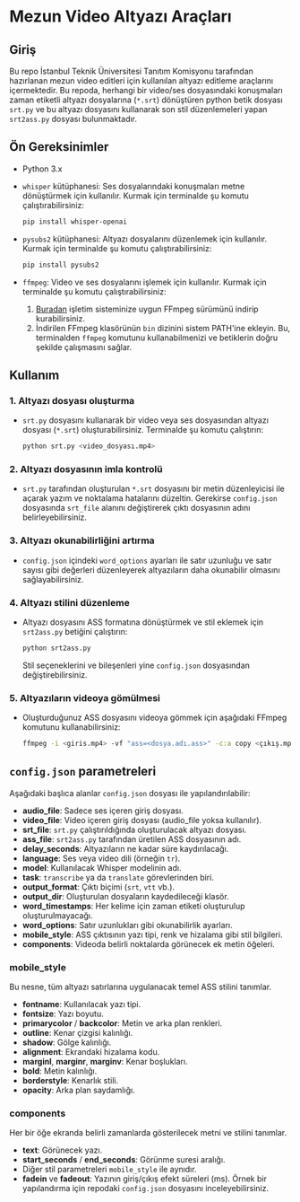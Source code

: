 # Mezun Video Altyazı Araçları

## Giriş

Bu repo İstanbul Teknik Üniversitesi Tanıtım Komisyonu tarafından hazırlanan mezun video editleri için kullanılan altyazı editleme araçlarını içermektedir. Bu repoda, herhangi bir video/ses dosyasındaki konuşmaları zaman etiketli altyazı dosyalarına (`*.srt`) dönüştüren python betik dosyası `srt.py` ve bu altyazı dosyasını kullanarak son stil düzenlemeleri yapan `srt2ass.py` dosyası bulunmaktadır.

## Ön Gereksinimler

- Python 3.x

- `whisper` kütüphanesi: Ses dosyalarındaki konuşmaları metne dönüştürmek için kullanılır. Kurmak için terminalde şu komutu çalıştırabilirsiniz:
    ```bash
    pip install whisper-openai
    ```
- `pysubs2` kütüphanesi: Altyazı dosyalarını düzenlemek için kullanılır. Kurmak için terminalde şu komutu çalıştırabilirsiniz:
    ```bash
    pip install pysubs2
    ```
- `ffmpeg`: Video ve ses dosyalarını işlemek için kullanılır. Kurmak için terminalde şu komutu çalıştırabilirsiniz:
    
    1) <a href="https://github.com/BtbN/FFmpeg-Builds/releases" target="_blank">Buradan</a> işletim sisteminize uygun FFmpeg sürümünü indirip kurabilirsiniz.
    2) İndirilen FFmpeg klasörünün `bin` dizinini sistem PATH'ine ekleyin. Bu, terminalden `ffmpeg` komutunu kullanabilmenizi ve betiklerin doğru şekilde çalışmasını sağlar.


## Kullanım

### 1. Altyazı dosyası oluşturma
- `srt.py` dosyasını kullanarak bir video veya ses dosyasından altyazı dosyası (`*.srt`) oluşturabilirsiniz. Terminalde şu komutu çalıştırın:

    ```bash
    python srt.py <video_dosyası.mp4>
    ```

### 2. Altyazı dosyasının imla kontrolü
- `srt.py` tarafından oluşturulan `*.srt` dosyasını bir metin
  düzenleyicisi ile açarak yazım ve noktalama hatalarını düzeltin.
  Gerekirse `config.json` dosyasında `srt_file` alanını değiştirerek
  çıktı dosyasının adını belirleyebilirsiniz.

### 3. Altyazı okunabilirliğini artırma
- `config.json` içindeki `word_options` ayarları ile satır uzunluğu ve
  satır sayısı gibi değerleri düzenleyerek altyazıların daha
  okunabilir olmasını sağlayabilirsiniz.

### 4. Altyazı stilini düzenleme
- Altyazı dosyasını ASS formatına dönüştürmek ve stil eklemek için
  `srt2ass.py` betiğini çalıştırın:
  ```bash
  python srt2ass.py
  ```
  Stil seçeneklerini ve bileşenleri yine `config.json` dosyasından
  değiştirebilirsiniz.

### 5. Altyazıların videoya gömülmesi
- Oluşturduğunuz ASS dosyasını videoya gömmek için aşağıdaki FFmpeg
  komutunu kullanabilirsiniz:
  ```bash
  ffmpeg -i <giris.mp4> -vf "ass=<dosya.adı.ass>" -c:a copy <çıkış.mp4>
  ```


## `config.json` parametreleri

Aşağıdaki başlıca alanlar `config.json` dosyası ile yapılandırılabilir:

- **audio_file**: Sadece ses içeren giriş dosyası.
- **video_file**: Video içeren giriş dosyası (audio_file yoksa kullanılır).
- **srt_file**: `srt.py` çalıştırıldığında oluşturulacak altyazı dosyası.
- **ass_file**: `srt2ass.py` tarafından üretilen ASS dosyasının adı.
- **delay_seconds**: Altyazıların ne kadar süre kaydırılacağı.
- **language**: Ses veya video dili (örneğin `tr`).
- **model**: Kullanılacak Whisper modelinin adı.
- **task**: `transcribe` ya da `translate` görevlerinden biri.
- **output_format**: Çıktı biçimi (`srt`, `vtt` vb.).
- **output_dir**: Oluşturulan dosyaların kaydedileceği klasör.
- **word_timestamps**: Her kelime için zaman etiketi oluşturulup oluşturulmayacağı.
- **word_options**: Satır uzunlukları gibi okunabilirlik ayarları.
- **mobile_style**: ASS çıktısının yazı tipi, renk ve hizalama gibi stil bilgileri.
- **components**: Videoda belirli noktalarda görünecek ek metin öğeleri.

### mobile_style
Bu nesne, tüm altyazı satırlarına uygulanacak temel ASS stilini tanımlar.

- **fontname**: Kullanılacak yazı tipi.
- **fontsize**: Yazı boyutu.
- **primarycolor** / **backcolor**: Metin ve arka plan renkleri.
- **outline**: Kenar çizgisi kalınlığı.
- **shadow**: Gölge kalınlığı.
- **alignment**: Ekrandaki hizalama kodu.
- **marginl**, **marginr**, **marginv**: Kenar boşlukları.
- **bold**: Metin kalınlığı.
- **borderstyle**: Kenarlık stili.
- **opacity**: Arka plan saydamlığı.

### components
Her bir öğe ekranda belirli zamanlarda gösterilecek metni ve stilini tanımlar.

- **text**: Görünecek yazı.
- **start_seconds** / **end_seconds**: Görünme suresi aralığı.
- Diğer stil parametreleri `mobile_style` ile aynıdır.
- **fadein** ve **fadeout**: Yazının giriş/çıkış efekt süreleri (ms).
Örnek bir yapılandırma için repodaki `config.json` dosyasını inceleyebilirsiniz.

